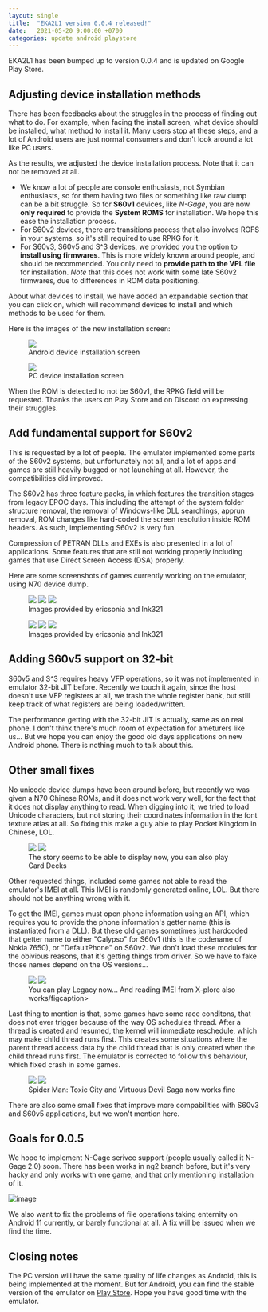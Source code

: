 ```yaml
---
layout: single
title:  "EKA2L1 version 0.0.4 released!"
date:   2021-05-20 9:00:00 +0700
categories: update android playstore
---
```


EKA2L1 has been bumped up to version 0.0.4 and is updated on Google Play Store.

## Adjusting device installation methods

There has been feedbacks about the struggles in the process of finding out what to do. For example, when facing the install screen, what device should be installed, what method to install it. Many users stop at these steps, and a lot of Android users are just normal consumers and don't look around a lot like PC users.

As the results, we adjusted the device installation process. Note that it can not be removed at all.

- We know a lot of people are console enthusiasts, not Symbian enthusiasts, so for them having two files or something like raw dump can be a bit struggle. So for **S60v1** devices, like *N-Gage*, you are now **only required** to provide the **System ROMS** for installation. We hope this ease the installation process.
- For S60v2 devices, there are transitions process that also involves ROFS in your systems, so it's still required to use RPKG for it.
- For S60v3, S60v5 and S^3 devices, we provided you the option to **install using firmwares**. This is more widely known around people, and should be recommended. You only need to **provide path to the VPL file** for installation. *Note* that this does not work with some late S60v2 firmwares, due to differences in ROM data positioning.

About what devices to install, we have added an expandable section that you can click on, which will recommend devices to install and which methods to be used for them.

Here is the images of the new installation screen:

<figure class="">
	<img src="https://cdn.discordapp.com/attachments/786228834638626867/844785034178986004/Screenshot_20210520-105346_EKA2L1.jpg">
	<figcaption>Android device installation screen</figcaption>
</figure>

<figure class="">
	<img src="https://user-images.githubusercontent.com/25717050/118917060-445be380-b95a-11eb-8a70-6c4c8bb71578.png">
	<figcaption>PC device installation screen</figcaption>
</figure>

When the ROM is detected to not be S60v1, the RPKG field will be requested. Thanks the users on Play Store and on Discord on expressing their struggles.

## Add fundamental support for S60v2

This is requested by a lot of people. The emulator implemented some parts of the S60v2 systems, but unfortunately not all, and a lot of apps and games are still heavily bugged or not launching at all. However, the compatibilities did improved.

The S60v2 has three feature packs, in which features the transition stages from legacy EPOC days. This including the attempt of the system folder structure removal, the removal of Windows-like DLL searchings, apprun removal, ROM changes like hard-coded the screen resolution inside ROM headers. As such, implementing S60v2 is very fun.

Compression of PETRAN DLLs and EXEs is also presented in a lot of applications. Some features that are still not working properly including games that use Direct Screen Access (DSA) properly.

Here are some screenshots of games currently working on the emulator, using N70 device dump.

<figure class="third">
	<img src="https://cdn.discordapp.com/attachments/703563521379663883/840340705734033519/Screenshot_20210508-043257910.jpg">
	<img src="https://cdn.discordapp.com/attachments/703563521379663883/835925072249618452/88.png">
	<img src="https://cdn.discordapp.com/attachments/703563521379663883/835931179512496148/Screenshot_20210426-003110162.jpg">
	<figcaption>Images provided by ericsonia and Ink321</figcaption>
</figure>

<figure class="third">
	<img src="https://media.discordapp.net/attachments/703563521379663883/835942982699974686/Screenshot_20210426-011828204.jpg?width=285&height=593">
	<img src="https://cdn.discordapp.com/attachments/703563521379663883/835918650602553424/7.png">
	<img src="https://cdn.discordapp.com/attachments/703563521379663883/835917090761342976/Screenshot_20210425-233538114.jpg">
	<figcaption>Images provided by ericsonia and Ink321</figcaption>
</figure>

## Adding S60v5 support on 32-bit

S60v5 and S^3 requires heavy VFP operations, so it was not implemented in emulator 32-bit JIT before. Recently we touch it again, since the host doesn't use VFP registers at all, we trash the whole register bank, but still keep track of what registers are being loaded/written.

The performance getting with the 32-bit JIT is actually, same as on real phone. I don't think there's much room of expectation for ameturers like us... But we hope you can enjoy the good old days applications on new Android phone. There is nothing much to talk about this.

## Other small fixes

No unicode device dumps have been around before, but recently we was given a N70 Chinese ROMs, and it does not work very well, for the fact that it does not display anything to read. When digging into it, we tried to load Unicode characters, but not storing their coordinates information in the font texture atlas at all. So fixing this make a guy able to play Pocket Kingdom in Chinese, LOL.

<figure class="half">
	<img src="https://cdn.discordapp.com/attachments/703563521379663883/841236525442400256/Screenshot_20210510_165245_com.github.eka2l1.jpg">
	<img src="https://cdn.discordapp.com/attachments/703563521379663883/841206165320237126/unknown.png">
	<figcaption>The story seems to be able to display now, you can also play Card Decks</figcaption>
</figure>

Other requested things, included some games not able to read the emulator's IMEI at all. This IMEI is randomly generated online, LOL. But there should not be anything wrong with it.

To get the IMEI, games must open phone information using an API, which requires you to provide the phone information's getter name (this is instantiated from a DLL). But these old games sometimes just hardcoded that getter name to either "Calypso" for S60v1 (this is the codename of Nokia 7650), or "DefaultPhone" on S60v2. We don't load these modules for the obivious reasons, that it's getting things from driver. So we have to fake those names depend on the OS versions...
  
<figure class="half">
	<img src="https://cdn.discordapp.com/attachments/703563521379663883/837025442631516170/111.png">
	<img src="https://cdn.discordapp.com/attachments/703563521379663883/837031936668467210/78.png">
	<figcaption>You can play Legacy now... And reading IMEI from X-plore also works/figcaption>
</figure>
  
Last thing to mention is that, some games have some race conditons, that does not ever trigger because of the way OS schedules thread. After a thread is created and resumed, the kernel will immediate reschedule, which may make child thread runs first. This creates some situations where the parent thread access data by the child thread that is only created when the child thread runs first. The emulator is corrected to follow this behaviour, which fixed crash in some games.

<figure class="half">
	<img src="https://cdn.discordapp.com/attachments/703563521379663883/840313459240992808/Screenshot_20210508-023938077.jpg">
	<img src="https://cdn.discordapp.com/attachments/703563521379663883/840298370576810045/78.png">
	<figcaption>Spider Man: Toxic City and Virtuous Devil Saga now works fine</figcaption>
</figure>
  
There are also some small fixes that improve more compabilities with S60v3 and S60v5 applications, but we won't mention here.
  
## Goals for 0.0.5
  
We hope to implement N-Gage serivce support (people usually called it N-Gage 2.0) soon. There has been works in ng2 branch before, but it's very hacky and only works with one game, and that only mentioning installation of it.

![image](https://user-images.githubusercontent.com/25717050/118920571-de268f00-b960-11eb-8f52-87cb082dc09c.png)
  
We also want to fix the problems of file operations taking enternity on Android 11 currently, or barely functional at all. A fix will be issued when we find the time.

## Closing notes
  
The PC version will have the same quality of life changes as Android, this is being implemented at the moment. But for Android, you can find the stable version of the emulator on [Play Store](https://play.google.com/store/apps/details?id=com.github.eka2l1). Hope you have good time with the emulator.
